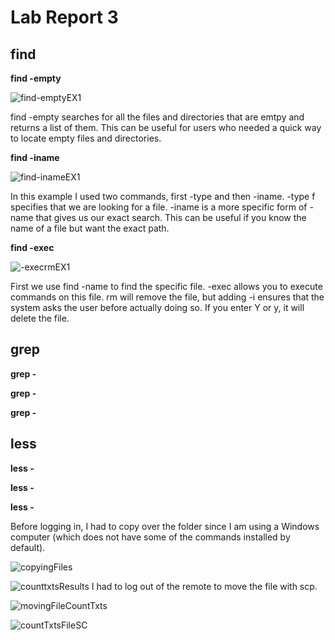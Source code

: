 # Lab Report 3

## find 

**find -empty**

![find-emptyEX1](https://user-images.githubusercontent.com/68180000/199066219-264b6cb2-60ab-4df7-acf4-90e537b186fc.jpg)

find -empty searches for all the files and directories that are emtpy and returns a list of them. This can be useful for users who needed a quick way to locate empty files and directories. 

**find -iname**

![find-inameEX1](https://user-images.githubusercontent.com/68180000/199067927-e7d82dce-ef5b-4bd4-a56b-63a569e5d428.jpg)

In this example I used two commands, first -type and then -iname. -type f specifies that we are looking for a file. -iname is a more specific form of -name that gives us our exact search. This can be useful if you know the name of a file but want the exact path. 

**find -exec**

![-execrmEX1](https://user-images.githubusercontent.com/68180000/199069144-504a25e9-d60a-4c14-aaad-defc55a80b3b.jpg)

First we use find -name to find the specific file. -exec allows you to execute commands on this file. rm will remove the file, but adding -i ensures that the system asks the user before actually doing so. If you enter Y or y, it will delete the file. 

## grep 

**grep -**

**grep -**

**grep -**


## less

**less -**

**less -**

**less -**





Before logging in, I had to copy over the folder since I am using a Windows computer (which does not have some of the commands installed by default). 

![copyingFiles](https://user-images.githubusercontent.com/68180000/197061662-cc1d5baa-b6f5-4276-b5c7-802717406339.jpg)




![counttxtsResults](https://user-images.githubusercontent.com/68180000/197064811-26e0c845-748d-438f-9d34-d720b2c86650.jpg)
I had to log out of the remote to move the file with scp. 

![movingFileCountTxts](https://user-images.githubusercontent.com/68180000/197064930-fe5b3494-ce31-460f-af0a-a578af4a2ee1.jpg)

![countTxtsFileSC](https://user-images.githubusercontent.com/68180000/197065185-cc91f6b9-879c-49de-97d7-8427edb47bfe.jpg)
